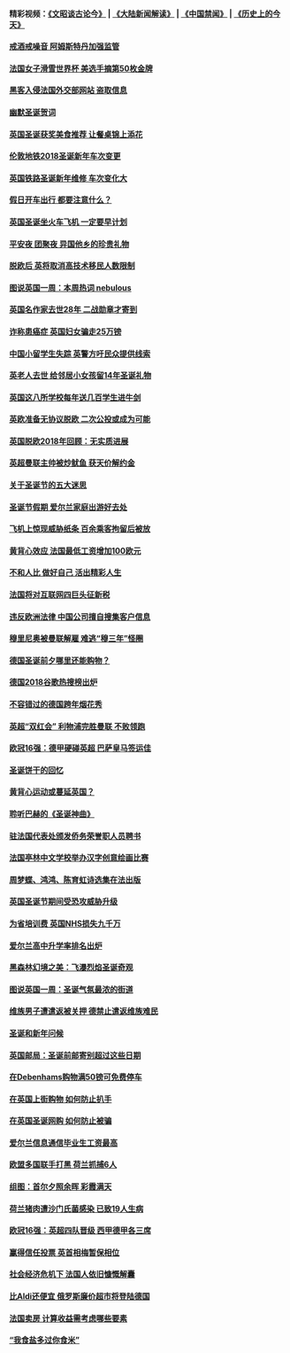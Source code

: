 #### 精彩视频：[《文昭谈古论今》](https://github.com/gfw-breaker/wenzhao/blob/master/README.md?t=12251230) | [《大陆新闻解读》](https://github.com/gfw-breaker/ntdtv-comedy/blob/master/README.md?t=12251230) | [《中国禁闻》](https://github.com/gfw-breaker/ntdtv-news/blob/master/README.md?t=12251230) | [《历史上的今天》](https://github.com/gfw-breaker/today-in-history/blob/master/README.md?t=12251230) 

#### [戒酒戒噪音 阿姆斯特丹加强监管](../pages/nsc974/n10928070.md?t=12251230) 

#### [法国女子滑雪世界杯 美选手摘第50枚金牌](../pages/nsc974/n10927351.md?t=12251230) 

#### [黑客入侵法国外交部网站 盗取信息](../pages/nsc974/n10927269.md?t=12251230) 

#### [幽默圣诞贺词](../pages/nsc974/n10926672.md?t=12251230) 

#### [英国圣诞获奖美食推荐 让餐桌锦上添花](../pages/nsc974/n10926641.md?t=12251230) 

#### [伦敦地铁2018圣诞新年车次变更](../pages/nsc974/n10926629.md?t=12251230) 

#### [英国铁路圣诞新年维修 车次变化大](../pages/nsc974/n10926618.md?t=12251230) 

#### [假日开车出行 都要注意什么？](../pages/nsc974/n10926610.md?t=12251230) 

#### [英国圣诞坐火车飞机 一定要早计划](../pages/nsc974/n10926599.md?t=12251230) 

#### [平安夜 团聚夜 异国他乡的珍贵礼物](../pages/nsc974/n10925634.md?t=12251230) 

#### [脱欧后 英将取消高技术移民人数限制](../pages/nsc974/n10924981.md?t=12251230) 

#### [图说英国一周：本周热词 nebulous](../pages/nsc974/n10925020.md?t=12251230) 

#### [英国名作家去世28年 二战勋章才寄到](../pages/nsc974/n10925014.md?t=12251230) 

#### [诈称患癌症 英国妇女骗走25万镑](../pages/nsc974/n10925008.md?t=12251230) 

#### [中国小留学生失踪  英警方吁民众提供线索](../pages/nsc974/n10925001.md?t=12251230) 

#### [英老人去世 给邻居小女孩留14年圣诞礼物](../pages/nsc974/n10924997.md?t=12251230) 

#### [英国这八所学校每年送几百学生进牛剑](../pages/nsc974/n10924990.md?t=12251230) 

#### [英欧准备无协议脱欧 二次公投或成为可能](../pages/nsc974/n10923373.md?t=12251230) 

#### [英国脱欧2018年回顾：无实质进展](../pages/nsc974/n10923355.md?t=12251230) 

#### [英超曼联主帅被炒鱿鱼 获天价解约金](../pages/nsc974/n10922656.md?t=12251230) 

#### [关于圣诞节的五大迷思](../pages/nsc974/n10919864.md?t=12251230) 

#### [圣诞节假期 爱尔兰家庭出游好去处](../pages/nsc974/n10919966.md?t=12251230) 

#### [飞机上惊现威胁纸条 百余乘客拘留后被放](../pages/nsc974/n10920081.md?t=12251230) 

#### [黄背心效应 法国最低工资增加100欧元](../pages/nsc974/n10919737.md?t=12251230) 

#### [不和人比 做好自己 活出精彩人生](../pages/nsc974/n10920053.md?t=12251230) 

#### [法国将对互联网四巨头征新税](../pages/nsc974/n10919837.md?t=12251230) 

#### [违反欧洲法律 中国公司擅自搜集客户信息](../pages/nsc974/n10918199.md?t=12251230) 

#### [穆里尼奥被曼联解雇 难逃“穆三年”怪圈](../pages/nsc974/n10919101.md?t=12251230) 

#### [德国圣诞前夕哪里还能购物？](../pages/nsc974/n10918186.md?t=12251230) 

#### [德国2018谷歌热搜榜出炉](../pages/nsc974/n10918077.md?t=12251230) 

#### [不容错过的德国跨年烟花秀](../pages/nsc974/n10917989.md?t=12251230) 

#### [英超“双红会” 利物浦完胜曼联 不败领跑](../pages/nsc974/n10917557.md?t=12251230) 

#### [欧冠16强：德甲硬碰英超 巴萨皇马签运佳](../pages/nsc974/n10917207.md?t=12251230) 

#### [圣诞饼干的回忆](../pages/nsc974/n10916160.md?t=12251230) 

#### [黄背心运动或蔓延英国？](../pages/nsc974/n10915769.md?t=12251230) 

#### [聆听巴赫的《圣诞神曲》](../pages/nsc974/n10910868.md?t=12251230) 

#### [驻法国代表处颁发侨务荣誉职人员聘书](../pages/nsc974/n10912829.md?t=12251230) 

#### [法国亭林中文学校举办汉字创意绘画比赛](../pages/nsc974/n10912809.md?t=12251230) 

#### [周梦蝶、鸿鸿、陈育虹诗选集在法出版](../pages/nsc974/n10912778.md?t=12251230) 

#### [英国圣诞节期间受恐攻威胁升级](../pages/nsc974/n10911486.md?t=12251230) 

#### [为省培训费  英国NHS损失九千万](../pages/nsc974/n10911478.md?t=12251230) 

#### [爱尔兰高中升学率排名出炉](../pages/nsc974/n10910761.md?t=12251230) 

#### [黑森林幻境之美：飞瀑烈焰圣诞奇观](../pages/nsc974/n10909442.md?t=12251230) 

#### [图说英国一周：圣诞气氛最浓的街道](../pages/nsc974/n10909173.md?t=12251230) 

#### [维族男子遭遣返被关押 德禁止遣返维族难民](../pages/nsc974/n10908943.md?t=12251230) 

#### [圣诞和新年问候](../pages/nsc974/n10909160.md?t=12251230) 

#### [英国邮局：圣诞前邮寄别超过这些日期](../pages/nsc974/n10909151.md?t=12251230) 

#### [在Debenhams购物满50镑可免费停车](../pages/nsc974/n10909136.md?t=12251230) 

#### [在英国上街购物 如何防止扒手](../pages/nsc974/n10909106.md?t=12251230) 

#### [在英国圣诞网购 如何防止被骗](../pages/nsc974/n10909085.md?t=12251230) 

#### [爱尔兰信息通信毕业生工资最高](../pages/nsc974/n10908531.md?t=12251230) 

#### [欧盟多国联手打黑 荷兰抓捕6人](../pages/nsc974/n10908389.md?t=12251230) 

#### [组图：首尔夕照余晖 彩霞满天](../pages/nsc974/n10908293.md?t=12251230) 

#### [荷兰猪肉遭沙门氏菌感染 已致19人生病](../pages/nsc974/n10908299.md?t=12251230) 

#### [欧冠16强：英超四队晋级 西甲德甲各三席](../pages/nsc974/n10907296.md?t=12251230) 

#### [赢得信任投票 英首相梅暂保相位](../pages/nsc974/n10907229.md?t=12251230) 

#### [社会经济危机下 法国人依旧慷慨解囊](../pages/nsc974/n10906090.md?t=12251230) 

#### [比Aldi还便宜 俄罗斯廉价超市将登陆德国](../pages/nsc974/n10905994.md?t=12251230) 

#### [法国卖房 计算收益需考虑哪些要素](../pages/nsc974/n10906125.md?t=12251230) 

#### [“我食盐多过你食米”](../pages/nsc974/n10905976.md?t=12251230) 

